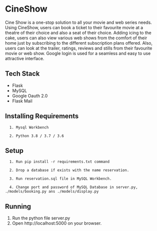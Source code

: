# CineShow

Cine Show is a one-stop solution to all your movie and web series needs. Using CineShow, users can book a ticket to their favourite movie at a theatre of their choice and also a seat of their choice. Adding icing to the cake, users can also view various web shows from the comfort of their home just by subscribing to the different subscription plans offered. Also, users can look at the trailer, ratings, reviews and stills from their favourite movie or web show. Google login is used for a seamless and easy to use attractive interface.

## Tech Stack

- Flask
- MySQL
- Google Oauth 2.0
- Flask Mail
  
 ## Installing Requirements  
      1. Mysql Workbench
      
      2. Python 3.8 / 3.7 / 3.6 
      
 ## Setup 
      1. Run pip install -r requirements.txt command
      
      2. Drop a database if exists with the name reservation.
      
      3. Run reservation.sql file in MySQL Workbench.
      
      4. Change port and password of MySQL Database in server.py, ./models/booking.py ans ./models/display.py
      
## Running

1. Run the python file server.py
2. Open http://localhost:5000 on your browser.
  

